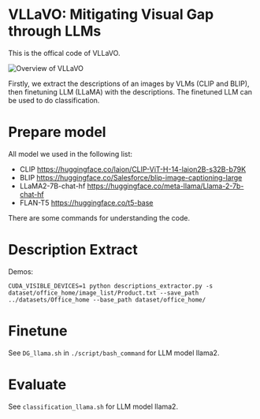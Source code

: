 # VLLaVO: Mitigating Visual Gap through LLMs

This is the offical code of VLLaVO.

![Overview of VLLaVO](figs/framework.svg)

Firstly, we extract the descriptions of an images by VLMs (CLIP and BLIP), then finetuning LLM (LLaMA) with the descriptions.
The finetuned LLM can be used to do classification.


# Prepare model

All model we used in the following list:
- CLIP https://huggingface.co/laion/CLIP-ViT-H-14-laion2B-s32B-b79K
- BLIP https://huggingface.co/Salesforce/blip-image-captioning-large
- LLaMA2-7B-chat-hf https://huggingface.co/meta-llama/Llama-2-7b-chat-hf
- FLAN-T5 https://huggingface.co/t5-base


There are some commands for understanding the code.

# Description Extract

Demos:

```CUDA_VISIBLE_DEVICES=1 python descriptions_extractor.py -s dataset/office_home/image_list/Product.txt --save_path ../datasets/Office_home --base_path dataset/office_home/```

# Finetune 

See `DG_llama.sh` in `./script/bash_command` for LLM model llama2.

# Evaluate

See `classification_llama.sh` for LLM model llama2. 

